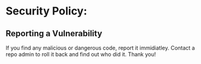 # Security Policy:

## Reporting a Vulnerability

If you find any malicious or dangerous code, report it immidiatley. Contact a repo admin to roll it back and find out who did it. Thank you!
